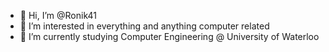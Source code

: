 - 👋 Hi, I’m @Ronik41
- 👀 I’m interested in everything and anything computer related
- 🌱 I’m currently studying Computer Engineering @ University of Waterloo

<!---
Ronik41/Ronik41 is a ✨ special ✨ repository because its `README.md` (this file) appears on your GitHub profile.
You can click the Preview link to take a look at your changes.
--->
